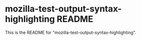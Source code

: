 # mozilla-test-output-syntax-highlighting README

This is the README for "mozilla-test-output-syntax-highlighting".
